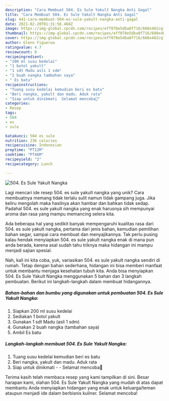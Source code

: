 ```yaml
---
description: "Cara Membuat 504. Es Sule Yakult Nangka Anti Gagal"
title: "Cara Membuat 504. Es Sule Yakult Nangka Anti Gagal"
slug: 441-cara-membuat-504-es-sule-yakult-nangka-anti-gagal
date: 2021-02-20T01:31:56.468Z
image: https://img-global.cpcdn.com/recipes/eff078e5dba8f716/680x482cq70/504-es-sule-yakult-nangka-foto-resep-utama.jpg
thumbnail: https://img-global.cpcdn.com/recipes/eff078e5dba8f716/680x482cq70/504-es-sule-yakult-nangka-foto-resep-utama.jpg
cover: https://img-global.cpcdn.com/recipes/eff078e5dba8f716/680x482cq70/504-es-sule-yakult-nangka-foto-resep-utama.jpg
author: Glenn Figueroa
ratingvalue: 4.7
reviewcount: 8
recipeingredient:
- "200 ml susu kedelai"
- "1 botol yakult"
- "1 sdt Madu asli 1 sdm"
- "2 buah nangka tambahan saya"
- " Es batu"
recipeinstructions:
- "Tuang susu kedelai kemudian beri es batu"
- "Beri nangka, yakult dan madu. Aduk rata"
- "Siap untuk dinikmati  Selamat mencoba💜"
categories:
- Resep
tags:
- 504
- es
- sule

katakunci: 504 es sule 
nutrition: 236 calories
recipecuisine: Indonesian
preptime: "PT12M"
cooktime: "PT46M"
recipeyield: "2"
recipecategory: Lunch

---
```



![504. Es Sule Yakult Nangka](https://img-global.cpcdn.com/recipes/eff078e5dba8f716/680x482cq70/504-es-sule-yakult-nangka-foto-resep-utama.jpg)

Lagi mencari ide resep 504. es sule yakult nangka yang unik? Cara membuatnya memang tidak terlalu sulit namun tidak gampang juga. Jika keliru mengolah maka hasilnya akan hambar dan bahkan tidak sedap. Padahal 504. es sule yakult nangka yang enak harusnya sih mempunyai aroma dan rasa yang mampu memancing selera kita.

Ada beberapa hal yang sedikit banyak mempengaruhi kualitas rasa dari 504. es sule yakult nangka, pertama dari jenis bahan, kemudian pemilihan bahan segar, sampai cara membuat dan menyajikannya. Tak perlu pusing kalau hendak menyiapkan 504. es sule yakult nangka enak di mana pun anda berada, karena asal sudah tahu triknya maka hidangan ini mampu menjadi sajian spesial.




Nah, kali ini kita coba, yuk, variasikan 504. es sule yakult nangka sendiri di rumah. Tetap dengan bahan sederhana, hidangan ini bisa memberi manfaat untuk membantu menjaga kesehatan tubuh kita. Anda bisa menyiapkan 504. Es Sule Yakult Nangka menggunakan 5 bahan dan 3 langkah pembuatan. Berikut ini langkah-langkah dalam membuat hidangannya.

<!--inarticleads1-->

##### Bahan-bahan dan bumbu yang digunakan untuk pembuatan 504. Es Sule Yakult Nangka:

1. Siapkan 200 ml susu kedelai
1. Sediakan 1 botol yakult
1. Gunakan 1 sdt Madu (asli 1 sdm)
1. Gunakan 2 buah nangka (tambahan saya)
1. Ambil  Es batu




<!--inarticleads2-->

##### Langkah-langkah membuat 504. Es Sule Yakult Nangka:

1. Tuang susu kedelai kemudian beri es batu
1. Beri nangka, yakult dan madu. Aduk rata
1. Siap untuk dinikmati -  - Selamat mencoba💜




Terima kasih telah membaca resep yang kami tampilkan di sini. Besar harapan kami, olahan 504. Es Sule Yakult Nangka yang mudah di atas dapat membantu Anda menyiapkan hidangan yang enak untuk keluarga/teman ataupun menjadi ide dalam berbisnis kuliner. Selamat mencoba!
